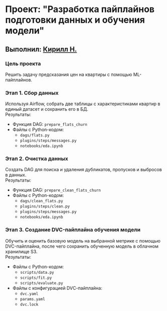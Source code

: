 # Проект: "Разработка пайплайнов подготовки данных и обучения модели"
## Выполнил: [Кирилл Н.](mailto:ibnkir@yandex.ru)

### Цель проекта 
Решить задачу предсказания цен на квартиры с помощью ML-пайплайнов.

### Этап 1. Сбор данных
Используя Airflow, собрать две таблицы с характеристиками квартир в единый датасет и сохранить его в БД.<br>
Результаты:
- Функция DAG: `prepare_flats_churn`
- Файлы с Python-кодом:
	* `dags/flats.py`
	* `plugins/steps/messages.py`
	* `notebooks/eda.ipynb`

### Этап 2. Очистка данных
Создать DAG для поиска и удаления дубликатов, пропусков и выбросов в данных.<br>
Результаты:
- Функция DAG: `prepare_clean_flats_churn`
- Файлы с Python-кодом:
	* `dags/clean_flats.py`
	* `plugins/steps/clean.py`
	* `plugins/steps/messages.py`
	* `notebooks/eda.ipynb`

### Этап 3. Создание DVC-пайплайна обучения модели
Обучить и оценить базовую модель на выбранной метрике с помощью DVC-пайплайна, после чего сохранить обученную модель в облачном хранилище S3.<br>
Результаты:
- Файлы с Python-кодом:
	* `scripts/data.py`
	* `scripts/fit.py`
	* `scripts/evaluate.py`
- Файлы с конфигурацией DVС-пайплайна:
	* `dvc.yaml`
	* `params.yaml`
	* `dvc.lock`
